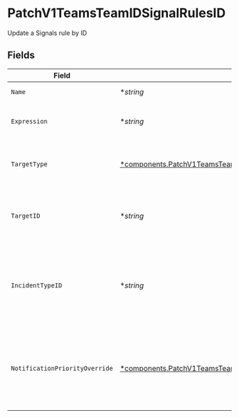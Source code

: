 # PatchV1TeamsTeamIDSignalRulesID

Update a Signals rule by ID


## Fields

| Field                                                                                                                                                             | Type                                                                                                                                                              | Required                                                                                                                                                          | Description                                                                                                                                                       |
| ----------------------------------------------------------------------------------------------------------------------------------------------------------------- | ----------------------------------------------------------------------------------------------------------------------------------------------------------------- | ----------------------------------------------------------------------------------------------------------------------------------------------------------------- | ----------------------------------------------------------------------------------------------------------------------------------------------------------------- |
| `Name`                                                                                                                                                            | **string*                                                                                                                                                         | :heavy_minus_sign:                                                                                                                                                | The rule's name.                                                                                                                                                  |
| `Expression`                                                                                                                                                      | **string*                                                                                                                                                         | :heavy_minus_sign:                                                                                                                                                | The CEL expression that defines the rule.                                                                                                                         |
| `TargetType`                                                                                                                                                      | [*components.PatchV1TeamsTeamIDSignalRulesIDTargetType](../../models/components/patchv1teamsteamidsignalrulesidtargettype.md)                                     | :heavy_minus_sign:                                                                                                                                                | The type of target that the rule will notify when matched.                                                                                                        |
| `TargetID`                                                                                                                                                        | **string*                                                                                                                                                         | :heavy_minus_sign:                                                                                                                                                | The ID of the target that the rule will notify when matched.                                                                                                      |
| `IncidentTypeID`                                                                                                                                                  | **string*                                                                                                                                                         | :heavy_minus_sign:                                                                                                                                                | The ID of an incident type that should be used when an alert is promoted to an incident                                                                           |
| `NotificationPriorityOverride`                                                                                                                                    | [*components.PatchV1TeamsTeamIDSignalRulesIDNotificationPriorityOverride](../../models/components/patchv1teamsteamidsignalrulesidnotificationpriorityoverride.md) | :heavy_minus_sign:                                                                                                                                                | A notification priority that will be set on the resulting alert (default: HIGH)                                                                                   |